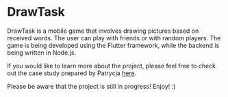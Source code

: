 # DrawTask

DrawTask is a mobile game that involves drawing pictures based on received words. The user can play with friends or with random players. The game is being developed using the Flutter framework, while the backend is being written in Node.js.

If you would like to learn more about the project, please feel free to check out the case study 
prepared by Patrycja [here](https://www.behance.net/gallery/168964301/DrawTask).

Please be aware that the project is still in progress! Enjoy! :)


